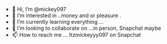 - 👋 Hi, I’m @mickey097
- 👀 I’m interested in ..money and or pleasure .
- 🌱 I’m currently learning everything ...
- 💞️ I’m looking to collaborate on ...in person, Snapchat maybe 
- 📫 How to reach me ...
Itzmickeyyy097 on Snapchat 
<!---
mickey097/mickey097 is a ✨ special ✨ repository because its `README.md` (this file) appears on your GitHub profile.
You can click the Preview link to take a look at your changes.
--->
